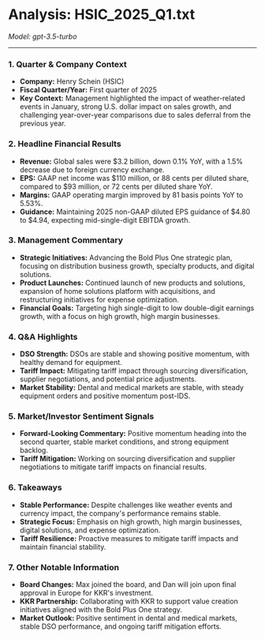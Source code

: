 # Analysis: HSIC_2025_Q1.txt

*Model: gpt-3.5-turbo*

---

### 1. Quarter & Company Context
- **Company:** Henry Schein (HSIC)
- **Fiscal Quarter/Year:** First quarter of 2025
- **Key Context:** Management highlighted the impact of weather-related events in January, strong U.S. dollar impact on sales growth, and challenging year-over-year comparisons due to sales deferral from the previous year.

### 2. Headline Financial Results
- **Revenue:** Global sales were $3.2 billion, down 0.1% YoY, with a 1.5% decrease due to foreign currency exchange.
- **EPS:** GAAP net income was $110 million, or 88 cents per diluted share, compared to $93 million, or 72 cents per diluted share YoY.
- **Margins:** GAAP operating margin improved by 81 basis points YoY to 5.53%.
- **Guidance:** Maintaining 2025 non-GAAP diluted EPS guidance of $4.80 to $4.94, expecting mid-single-digit EBITDA growth.

### 3. Management Commentary
- **Strategic Initiatives:** Advancing the Bold Plus One strategic plan, focusing on distribution business growth, specialty products, and digital solutions.
- **Product Launches:** Continued launch of new products and solutions, expansion of home solutions platform with acquisitions, and restructuring initiatives for expense optimization.
- **Financial Goals:** Targeting high single-digit to low double-digit earnings growth, with a focus on high growth, high margin businesses.

### 4. Q&A Highlights
- **DSO Strength:** DSOs are stable and showing positive momentum, with healthy demand for equipment.
- **Tariff Impact:** Mitigating tariff impact through sourcing diversification, supplier negotiations, and potential price adjustments.
- **Market Stability:** Dental and medical markets are stable, with steady equipment orders and positive momentum post-IDS.

### 5. Market/Investor Sentiment Signals
- **Forward-Looking Commentary:** Positive momentum heading into the second quarter, stable market conditions, and strong equipment backlog.
- **Tariff Mitigation:** Working on sourcing diversification and supplier negotiations to mitigate tariff impacts on financial results.

### 6. Takeaways
- **Stable Performance:** Despite challenges like weather events and currency impact, the company's performance remains stable.
- **Strategic Focus:** Emphasis on high growth, high margin businesses, digital solutions, and expense optimization.
- **Tariff Resilience:** Proactive measures to mitigate tariff impacts and maintain financial stability.

### 7. Other Notable Information
- **Board Changes:** Max joined the board, and Dan will join upon final approval in Europe for KKR's investment.
- **KKR Partnership:** Collaborating with KKR to support value creation initiatives aligned with the Bold Plus One strategy.
- **Market Outlook:** Positive sentiment in dental and medical markets, stable DSO performance, and ongoing tariff mitigation efforts.
